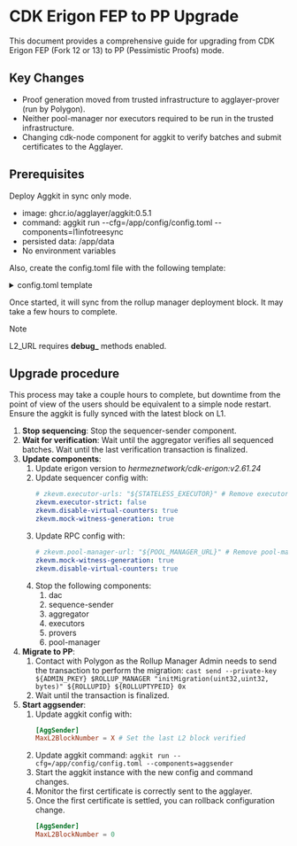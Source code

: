 # CDK Erigon FEP to PP Upgrade

This document provides a comprehensive guide for upgrading from CDK Erigon FEP (Fork 12 or 13) to PP (Pessimistic Proofs) mode.

## Key Changes
- Proof generation moved from trusted infrastructure to agglayer-prover (run by Polygon).
- Neither pool-manager nor executors required to be run in the trusted infrastructure.
- Changing cdk-node component for aggkit to verify batches and submit certificates to the Agglayer.

## Prerequisites

Deploy Aggkit in sync only mode.

* image: ghcr.io/agglayer/aggkit:0.5.1
* command: aggkit run --cfg=/app/config/config.toml --components=l1infotreesync
* persisted data: /app/data
* No environment variables

Also, create the config.toml file with the following template:
<details>
<summary>config.toml template</summary>
  
```toml
PathRWData = "/app/data"

L1URL = "${L1_URL}"
L2URL = "${L2_URL}"

AggLayerURL = "${AGGLAYER_URL}"

NetworkID = "${ROLLUP_ID}"
SequencerPrivateKeyPath = "/app/config/sequencer.keystore"
SequencerPrivateKeyPassword = "${SEQ_KEYSTORE_PASSW}"

polygonBridgeAddr = "${BRIDGE_ADDR}"

rollupCreationBlockNumber = "${R_BLOCKNUMBER}"
rollupManagerCreationBlockNumber = "${RM_BLOCKNUMBER}"
genesisBlockNumber = "${GENESIS_BLOCKNUMBER}"

[Log]
Environment = "production"
Level = "${LOG_LEVEL}"
Outputs = ["stdout"]

[L1Config]
chainId = "${L1_CHAINID}"
polygonZkEVMAddress = "${ROLLUP_ADDR}"
polygonRollupManagerAddress = "${ROLLUP_MANAGER_ADDR}"
polygonZkEVMGlobalExitRootAddress = "${L1_GER_ADDR}"
polTokenAddress = "${POL_ADDR}"

[L2Config]
GlobalExitRootAddr = "${L2_GER_ADDR}"

[L1InfoTreeSync]
SyncBlockChunkSize = 1000
BlockFinality = "FinalizedBlock"
InitialBlock = "${RM_BLOCKNUMBER}"

[AggSender]
CertificateSendInterval = "1m"
RetryCertAfterInError = true
MaxL2BlockNumber = 0
MaxCertSize = 0
  [AggSender.AgglayerClient]
  URL = "${AGGLAYER_URL}"
  UseTLS = ${AGGLAYER_USE_TLS}
```
</details>

Once started, it will sync from the rollup manager deployment block. It may take a few hours to complete.

> [!NOTE]
> L2_URL requires **debug_** methods enabled.

## Upgrade procedure

This process may take a couple hours to complete, but downtime from the point of view of the users should be equivalent to a simple node restart. Ensure the aggkit is fully synced with the latest block on L1.

1. **Stop sequencing**: Stop the sequencer-sender component.
2. **Wait for verification**: Wait until the aggregator verifies all sequenced batches. Wait until the last verification transaction is finalized.
3. **Update components**:
   1. Update erigon version to _hermeznetwork/cdk-erigon:v2.61.24_
   2. Update sequencer config with:
      ```yaml
      # zkevm.executor-urls: "${STATELESS_EXECUTOR}" # Remove executors
      zkevm.executor-strict: false
      zkevm.disable-virtual-counters: true
      zkevm.mock-witness-generation: true
      ```
   3. Update RPC config with:
      ```yaml
      # zkevm.pool-manager-url: "${POOL_MANAGER_URL}" # Remove pool-manager-url
      zkevm.mock-witness-generation: true
      zkevm.disable-virtual-counters: true
      ```
   4. Stop the following components:
      1. dac
      2. sequence-sender
      3. aggregator
      4. executors
      5. provers
      6. pool-manager
4. **Migrate to PP**:
   1. Contact with Polygon as the Rollup Manager Admin needs to send the transaction to perform the migration: `cast send --private-key ${ADMIN_PKEY} $ROLLUP_MANAGER "initMigration(uint32,uint32, bytes)" ${ROLLUPID} ${ROLLUPTYPEID} 0x`
   2. Wait until the transaction is finalized.
5. **Start aggsender**:
   1. Update aggkit config with:
      ```toml
      [AggSender]
      MaxL2BlockNumber = X # Set the last L2 block verified
      ```
   2. Update aggkit command: `aggkit run --cfg=/app/config/config.toml --components=aggsender`
   3. Start the aggkit instance with the new config and command changes.
   4. Monitor the first certificate is correctly sent to the agglayer.
   5. Once the first certificate is settled, you can rollback configuration change.
      ```toml
      [AggSender]
      MaxL2BlockNumber = 0
      ```
